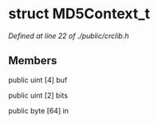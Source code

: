 # struct MD5Context_t

*Defined at line 22 of ./public/crclib.h*

## Members

public uint [4] buf

public uint [2] bits

public byte [64] in



